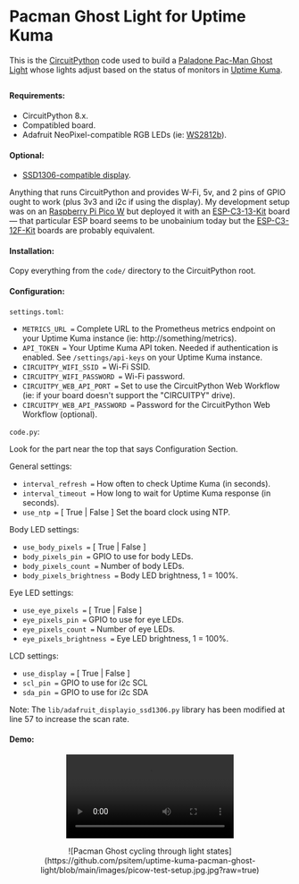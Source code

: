# Pacman Ghost Light for Uptime Kuma

This is the [CircuitPython](https://circuitpython.org/) code used to build a [Paladone Pac-Man Ghost Light](https://amzn.to/49Cp8EF) whose lights adjust based on the status of monitors in [Uptime Kuma](https://uptime.kuma.pet/).

##

#### Requirements: 
  - CircuitPython 8.x.
  - Compatibled board.
  - Adafruit NeoPixel-compatible RGB LEDs (ie: [WS2812b](https://amzn.to/43dU3Vh)).

#### Optional:
  - [SSD1306-compatible display](https://amzn.to/48IWCA0).

Anything that runs CircuitPython and provides W-Fi, 5v, and 2 pins of GPIO ought to work (plus 3v3 and i2c if using the display). My development setup was on an [Raspberry Pi Pico W](https://www.raspberrypi.com/products/raspberry-pi-pico/?variant=raspberry-pi-pico-w) but deployed it with an [ESP-C3-13-Kit](https://amzn.to/3wOrRMG) board — that particular ESP board seems to be unobainium today but the [ESP-C3-12F-Kit](https://amzn.to/3PgFWsz) boards are probably equivalent.

#### Installation:

Copy everything from the `code/` directory to the CircuitPython root.

#### Configuration:

`settings.toml`:

* `METRICS_URL =` Complete URL to the Prometheus metrics endpoint on your Uptime Kuma instance (ie: http://something/metrics).
* `API_TOKEN =` Your Uptime Kuma API token. Needed if authentication is enabled. See `/settings/api-keys` on your Uptime Kuma instance.
* `CIRCUITPY_WIFI_SSID =` Wi-Fi SSID.
* `CIRCUITPY_WIFI_PASSWORD =` Wi-Fi password.
* `CIRCUITPY_WEB_API_PORT =` Set to use the CircuitPython Web Workflow (ie: if your board doesn't support the "CIRCUITPY" drive).
* `CIRCUITPY_WEB_API_PASSWORD =` Password for the CircuitPython Web Workflow (optional).

`code.py`:

Look for the part near the top that says Configuration Section.

General settings:
* `interval_refresh =` How often to check Uptime Kuma (in seconds).
* `interval_timeout =` How long to wait for Uptime Kuma response (in seconds).
* `use_ntp =` [ True | False ] Set the board clock using NTP.

Body LED settings:
* `use_body_pixels =` [ True | False ]
* `body_pixels_pin =` GPIO to use for body LEDs.
* `body_pixels_count =` Number of body LEDs.
* `body_pixels_brightness =` Body LED brightness, 1 = 100%.

Eye LED settings:
* `use_eye_pixels =` [ True | False ]
* `eye_pixels_pin =` GPIO to use for eye LEDs.
* `eye_pixels_count =` Number of eye LEDs.
* `eye_pixels_brightness =` Eye LED brightness, 1 = 100%.

LCD settings:
* `use_display =` [ True | False ]
* `scl_pin =` GPIO to use for i2c SCL
* `sda_pin =` GPIO to use for i2c SDA

Note: The `lib/adafruit_displayio_ssd1306.py` library has been modified at line 57 to increase the scan rate.

#### Demo:

<p align="center">
<video src="https://github.com/psitem/uptime-kuma-pacman-ghost-light/blob/main/images/pacghost-light-states.mov?raw=true" width="300" />
</p>

<p align="center">
![Pacman Ghost cycling through light states](https://github.com/psitem/uptime-kuma-pacman-ghost-light/blob/main/images/picow-test-setup.jpg.jpg?raw=true)
</p>
